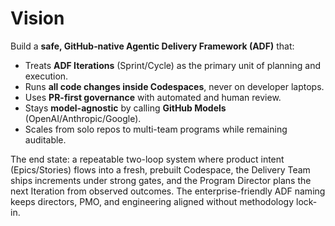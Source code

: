 # Vision

Build a **safe, GitHub‑native Agentic Delivery Framework (ADF)** that:
- Treats **ADF Iterations** (Sprint/Cycle) as the primary unit of planning and execution.
- Runs **all code changes inside Codespaces**, never on developer laptops.
- Uses **PR-first governance** with automated and human review.
- Stays **model-agnostic** by calling **GitHub Models** (OpenAI/Anthropic/Google).
- Scales from solo repos to multi-team programs while remaining auditable.

The end state: a repeatable two-loop system where product intent (Epics/Stories) flows into a fresh, prebuilt Codespace, the Delivery Team ships increments under strong gates, and the Program Director plans the next Iteration from observed outcomes. The enterprise-friendly ADF naming keeps directors, PMO, and engineering aligned without methodology lock-in.
